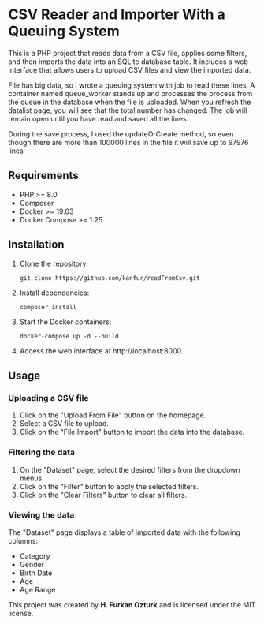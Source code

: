 # CSV Reader and Importer With a Queuing System

This is a PHP project that reads data from a CSV file, 
applies some filters, and then imports the data into an 
SQLite database table. It includes a web interface that 
allows users to upload CSV files and view the imported data.

File has big data, so I wrote a queuing system with job to 
read these lines. A container named queue_worker stands up 
and processes the process from the queue in the database 
when the file is uploaded. When you refresh the datalist page, 
you will see that the total number has changed. 
The job will remain open until you have read and saved all 
the lines.

During the save process, I used the updateOrCreate method,
so even though there are more than 100000 lines in the file 
it will save up to 97976 lines

## Requirements

- PHP >= 8.0
- Composer
- Docker >= 19.03
- Docker Compose >= 1.25

## Installation

1. Clone the repository:

   `git clone https://github.com/kanfur/readFromCsv.git`
2. Install dependencies:

   `composer install`
3. Start the Docker containers:

   `docker-compose up -d --build`
4. Access the web interface at http://localhost:8000.

## Usage

### Uploading a CSV file

1. Click on the "Upload From File" button on the homepage.
2. Select a CSV file to upload.
3. Click on the "File Import" button to import the data into the database.

### Filtering the data

1. On the "Dataset" page, select the desired filters from the dropdown menus.
2. Click on the "Filter" button to apply the selected filters.
3. Click on the "Clear Filters" button to clear all filters.

### Viewing the data

The "Dataset" page displays a table of imported data with the following columns:

- Category
- Gender
- Birth Date
- Age
- Age Range

This project was created by **H. Furkan Ozturk** and is licensed under the MIT license.
